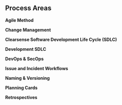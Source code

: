 ## Process Areas

**Agile Method**

**Change Management**

**Clearsense Software Development Life Cycle (SDLC)**

**Development SDLC**

**DevOps & SecOps**

**Issue and Incident Workflows**

**Naming & Versioning**

**Planning Cards**

**Retrospectives**

